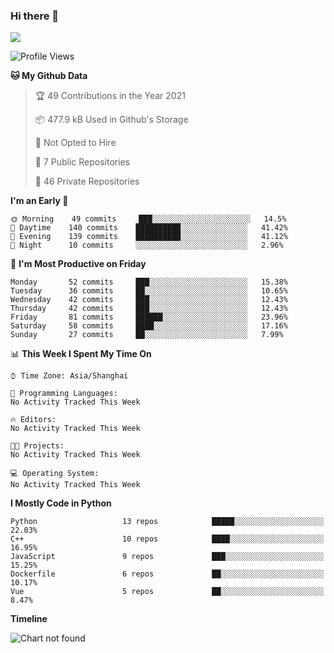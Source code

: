 ### Hi there 👋

<!--
**worsecoder/worsecoder** is a ✨ _special_ ✨ repository because its `README.md` (this file) appears on your GitHub profile.

Here are some ideas to get you started:

- 🔭 I’m currently working on ...
- 🌱 I’m currently learning ...
- 👯 I’m looking to collaborate on ...
- 🤔 I’m looking for help with ...
- 💬 Ask me about ...
- 📫 How to reach me: ...
- 😄 Pronouns: ...
- ⚡ Fun fact: ...
-->

![](https://github-readme-stats.vercel.app/api?username=worsecoder&theme=dark)

<!--START_SECTION:waka-->
![Profile Views](http://img.shields.io/badge/Profile%20Views-0-blue)

**🐱 My Github Data** 

> 🏆 49 Contributions in the Year 2021
 > 
> 📦 477.9 kB Used in Github's Storage 
 > 
> 🚫 Not Opted to Hire
 > 
> 📜 7 Public Repositories 
 > 
> 🔑 46 Private Repositories  
 > 
**I'm an Early 🐤** 

```text
🌞 Morning    49 commits     ███░░░░░░░░░░░░░░░░░░░░░░   14.5% 
🌆 Daytime    140 commits    ██████████░░░░░░░░░░░░░░░   41.42% 
🌃 Evening    139 commits    ██████████░░░░░░░░░░░░░░░   41.12% 
🌙 Night      10 commits     ░░░░░░░░░░░░░░░░░░░░░░░░░   2.96%

```
📅 **I'm Most Productive on Friday** 

```text
Monday       52 commits     ███░░░░░░░░░░░░░░░░░░░░░░   15.38% 
Tuesday      36 commits     ██░░░░░░░░░░░░░░░░░░░░░░░   10.65% 
Wednesday    42 commits     ███░░░░░░░░░░░░░░░░░░░░░░   12.43% 
Thursday     42 commits     ███░░░░░░░░░░░░░░░░░░░░░░   12.43% 
Friday       81 commits     ██████░░░░░░░░░░░░░░░░░░░   23.96% 
Saturday     58 commits     ████░░░░░░░░░░░░░░░░░░░░░   17.16% 
Sunday       27 commits     ██░░░░░░░░░░░░░░░░░░░░░░░   7.99%

```


📊 **This Week I Spent My Time On** 

```text
⌚︎ Time Zone: Asia/Shanghai

💬 Programming Languages: 
No Activity Tracked This Week

🔥 Editors: 
No Activity Tracked This Week

🐱‍💻 Projects: 
No Activity Tracked This Week

💻 Operating System: 
No Activity Tracked This Week

```

**I Mostly Code in Python** 

```text
Python                   13 repos            █████░░░░░░░░░░░░░░░░░░░░   22.03% 
C++                      10 repos            ████░░░░░░░░░░░░░░░░░░░░░   16.95% 
JavaScript               9 repos             ███░░░░░░░░░░░░░░░░░░░░░░   15.25% 
Dockerfile               6 repos             ██░░░░░░░░░░░░░░░░░░░░░░░   10.17% 
Vue                      5 repos             ██░░░░░░░░░░░░░░░░░░░░░░░   8.47%

```


**Timeline**

![Chart not found](https://raw.githubusercontent.com/worsecoder/worsecoder/main/charts/bar_graph.png) 


<!--END_SECTION:waka-->
